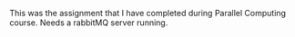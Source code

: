 This was the assignment that I have completed during Parallel Computing course. 
Needs a rabbitMQ server running.
